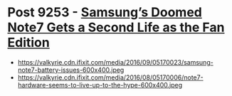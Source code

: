 # Post 9253 - [Samsung’s Doomed Note7 Gets a Second Life as the Fan Edition](https://www.ifixit.com/News/9253/teardown-note-fan-edition)

- https://valkyrie.cdn.ifixit.com/media/2016/09/05170023/samsung-note7-battery-issues-600x400.jpeg
- https://valkyrie.cdn.ifixit.com/media/2016/08/05170006/note7-hardware-seems-to-live-up-to-the-hype-600x400.jpeg
